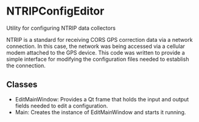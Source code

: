 # NTRIPConfigEditor
Utility for configuring NTRIP data collectors

NTRIP is a standard for receiving CORS GPS correction data via a network connection. In this case, the network was being accessed
via a cellular modem attached to the GPS device. This code was written to provide a simple interface for modifying the configuration
files needed to establish the connection.

## Classes
 - EditMainWindow: Provides a Qt frame that holds the input and output fields needed to edit a configuration.
 - Main: Creates the instance of EditMainWindow and starts it running.
